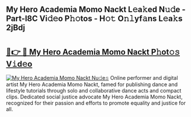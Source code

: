 ## My Hero Academia Momo Nackt L𝚎a𝚔ed N𝚞𝚍e - Part-l8C Vi𝚍𝚎o P𝚑𝚘tos - H𝚘𝚝 O𝚗𝚕yf𝚊ns L𝚎a𝚔s 2jBdj

# <h2><a href="http://kfe1w8.oniu.top/?m=My+Hero+Academia+Momo+Nackt">🔗👉 🔴 My Hero Academia Momo Nackt P𝚑ot𝚘𝚜 V𝚒d𝚎o</a></h2>

[![My Hero Academia Momo Nackt Nu𝚍e𝚜](https://i.imgur.com/0qMVB7G.gif)](http://kfe1w8.oniu.top/?m=My+Hero+Academia+Momo+Nackt)
Online performer and digital artist My Hero Academia Momo Nackt, famed for publishing dance and lifestyle tutorials through solo and collaborative dance acts and compact clips. Dedicated social justice advocate My Hero Academia Momo Nackt, recognized for their passion and efforts to promote equality and justice for all.  
